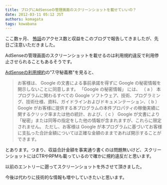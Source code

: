 ```yaml
---
title: ブログにAdSenseの管理画面のスクリーンショットを載せていいの？
date: 2012-03-11 05:12 JST
authors: komagata
tags: kowabana
---
```

ここ数ヶ月、 [怖話](http://kowabana.jp "怖話")のアクセス数と収益をこのブログで報告してきましたが、先日ご注意いただきました。

AdSenseの管理画面のスクリーンショットを載せるのは利用規約違反で利用停止させられることもあるそうです。

[AdSenseの利用規約](https://www.google.com/adsense/localized-terms?hl=ja)の"7.守秘義務"を見ると、

> お客様は、 Google の文書による事前承諾を得ずに Google の秘密情報を開示しないことに同意します。 「Google の秘密情報」 には、 （ a ） 本プログラムに関わるすべての Google ソフトウェア、技術、プログラミング、技術仕様、資料、ガイドラインおよびドキュメンテーション、（ b ） Google がお客様に提供する本プログラムの本件プロパティの稼働実績に関するクリック率または他の統計、および、（ c ） Google が文書により「秘密」または同等の指定をした他の情報が含まれますが、これらに限定されません。 ただし、お客様は Google が本プログラムに基づいてお客様に支払った合計金額については正確な金額のままであれば開示することができます。

とあります。つまり、収益合計金額を事実通り書くのは問題無いけど、スクリーンショットにはCTRやRPMも載っているので確かに規約違反だと思います。

以前のエントリーに遡ってスクリーンショットを外させて頂きました。

今後は代わりに技術的な情報も増やしていきたいと思います。
